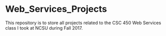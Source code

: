 # Web_Services_Projects
This repository is to store all projects related to the CSC 450 Web Services class I took at NCSU during Fall 2017.
